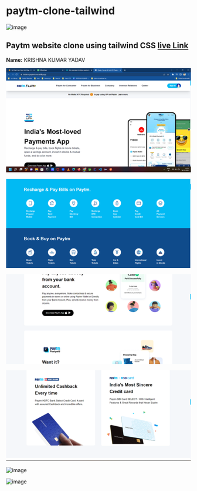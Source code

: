 # paytm-clone-tailwind
![image](https://img.shields.io/badge/tailwind-paytm-blue)


## Paytm website clone using tailwind CSS  [live Link](https://krishna-paytmclone.netlify.app/)

**Name:** KRISHNA KUMAR YADAV




![image](https://github.com/Krishna12345825/paytm-clone-tailwind/blob/main/images/img.png)


![image](https://github.com/Krishna12345825/paytm-clone-tailwind/blob/main/images/img2.png)

![image](https://github.com/Krishna12345825/paytm-clone-tailwind/blob/main/images/img3.png)

![image](https://github.com/Krishna12345825/paytm-clone-tailwind/blob/main/images/img4.png)

![image]()

![image]()

